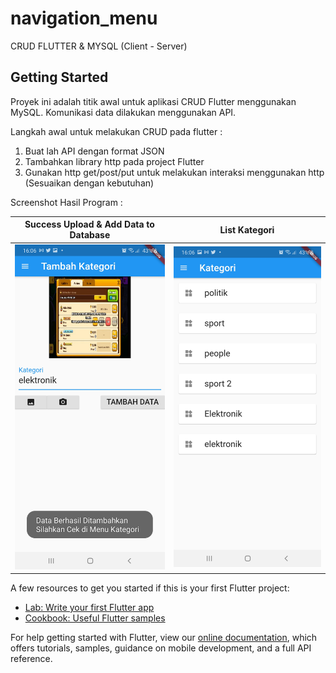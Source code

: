 # navigation_menu

CRUD FLUTTER & MYSQL (Client - Server)

## Getting Started

Proyek ini adalah titik awal untuk aplikasi CRUD Flutter menggunakan MySQL. Komunikasi data dilakukan menggunakan API.

Langkah awal untuk melakukan CRUD pada flutter :
1. Buat lah API dengan format JSON 
2. Tambahkan library http pada project Flutter
3. Gunakan http get/post/put untuk melakukan interaksi menggunakan http (Sesuaikan dengan kebutuhan)

Screenshot Hasil Program :
<table>
  <thead>
    <tr>
    <th>Success Upload & Add Data to Database</th>
    <th>List Kategori</th>
    </tr>
  </thead>
  
  <tbody>
  <td><img src="image/add_data.jpg"/></td>
  <td><img src="image/list_kategori.jpg"/></td>
  </tbody>
  </table>

A few resources to get you started if this is your first Flutter project:

- [Lab: Write your first Flutter app](https://flutter.dev/docs/get-started/codelab)
- [Cookbook: Useful Flutter samples](https://flutter.dev/docs/cookbook)

For help getting started with Flutter, view our
[online documentation](https://flutter.dev/docs), which offers tutorials,
samples, guidance on mobile development, and a full API reference.
